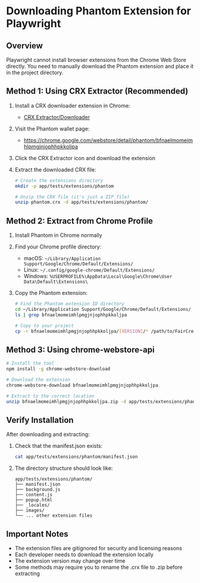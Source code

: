# Downloading Phantom Extension for Playwright

## Overview
Playwright cannot install browser extensions from the Chrome Web Store directly. You need to manually download the Phantom extension and place it in the project directory.

## Method 1: Using CRX Extractor (Recommended)

1. Install a CRX downloader extension in Chrome:
   - [CRX Extractor/Downloader](https://chrome.google.com/webstore/detail/crx-extractordownloader/ajkhmmldknmfjnmeedkbkkojgobmljda)

2. Visit the Phantom wallet page:
   - https://chrome.google.com/webstore/detail/phantom/bfnaelmomeimhlpmgjnjophhpkkoljpa

3. Click the CRX Extractor icon and download the extension

4. Extract the downloaded CRX file:
   ```bash
   # Create the extensions directory
   mkdir -p app/tests/extensions/phantom
   
   # Unzip the CRX file (it's just a ZIP file)
   unzip phantom.crx -d app/tests/extensions/phantom/
   ```

## Method 2: Extract from Chrome Profile

1. Install Phantom in Chrome normally

2. Find your Chrome profile directory:
   - macOS: `~/Library/Application Support/Google/Chrome/Default/Extensions/`
   - Linux: `~/.config/google-chrome/Default/Extensions/`
   - Windows: `%USERPROFILE%\AppData\Local\Google\Chrome\User Data\Default\Extensions\`

3. Copy the Phantom extension:
   ```bash
   # Find the Phantom extension ID directory
   cd ~/Library/Application Support/Google/Chrome/Default/Extensions/
   ls | grep bfnaelmomeimhlpmgjnjophhpkkoljpa
   
   # Copy to your project
   cp -r bfnaelmomeimhlpmgjnjophhpkkoljpa/[VERSION]/* /path/to/FairCredit/app/tests/extensions/phantom/
   ```

## Method 3: Using chrome-webstore-api

```bash
# Install the tool
npm install -g chrome-webstore-download

# Download the extension
chrome-webstore-download bfnaelmomeimhlpmgjnjophhpkkoljpa

# Extract to the correct location
unzip bfnaelmomeimhlpmgjnjophhpkkoljpa.zip -d app/tests/extensions/phantom/
```

## Verify Installation

After downloading and extracting:

1. Check that the manifest.json exists:
   ```bash
   cat app/tests/extensions/phantom/manifest.json
   ```

2. The directory structure should look like:
   ```
   app/tests/extensions/phantom/
   ├── manifest.json
   ├── background.js
   ├── content.js
   ├── popup.html
   ├── _locales/
   ├── images/
   └── ... other extension files
   ```

## Important Notes

- The extension files are gitignored for security and licensing reasons
- Each developer needs to download the extension locally
- The extension version may change over time
- Some methods may require you to rename the .crx file to .zip before extracting